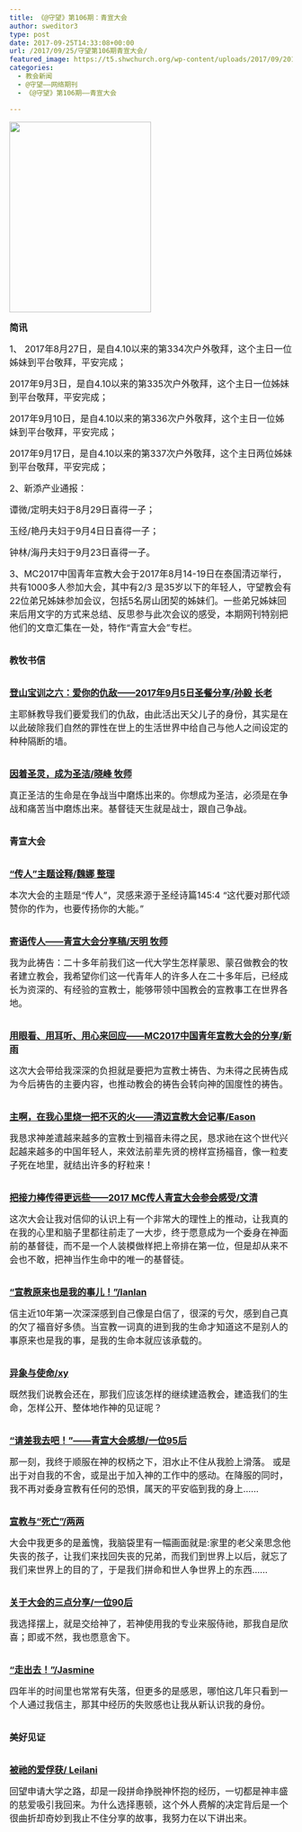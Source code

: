 ```yaml
---
title: 《@守望》第106期：青宣大会
author: sweditor3
type: post
date: 2017-09-25T14:33:08+00:00
url: /2017/09/25/守望第106期青宣大会/
featured_image: https://t5.shwchurch.org/wp-content/uploads/2017/09/201709270-556x288.jpg
categories:
  - 教会新闻
  - @守望——网络期刊
  - 《@守望》第106期——青宣大会

---
```

<img class="aligncenter wp-image-15973" src="http://t5.shwchurch.org/wp-content/uploads/2017/09/20170927.jpg" alt="" width="252" height="339" />

<span style="font-size: 12pt;"><strong>简讯</strong></span>

<span style="font-size: 12pt;">1、 2017年8月27日，是自4.10以来的第334次户外敬拜，这个主日一位姊妹到平台敬拜，平安完成；</span>
  
 <span style="font-size: 12pt;">2017年9月3日，是自4.10以来的第335次户外敬拜，这个主日一位姊妹到平台敬拜，平安完成；</span>
  
 <span style="font-size: 12pt;">2017年9月10日，是自4.10以来的第336次户外敬拜，这个主日一位姊妹到平台敬拜，平安完成；</span>
  
 <span style="font-size: 12pt;">2017年9月17日，是自4.10以来的第337次户外敬拜，这个主日两位姊妹到平台敬拜，平安完成；</span>

<span style="font-size: 12pt;">2、新添产业通报：</span>
  
 <span style="font-size: 12pt;">谭微/定明夫妇于8月29日喜得一子；</span>
  
 <span style="font-size: 12pt;">玉经/艳丹夫妇于9月4日日喜得一子；</span>
  
 <span style="font-size: 12pt;">钟林/海丹夫妇于9月23日喜得一子。</span>

<span style="font-size: 12pt;">3、MC2017中国青年宣教大会于2017年8月14-19日在泰国清迈举行，共有1000多人参加大会，其中有2/3 是35岁以下的年轻人，守望教会有22位弟兄姊妹参加会议，包括5名房山团契的姊妹们。一些弟兄姊妹回来后用文字的方式来总结、反思参与此次会议的感受，本期网刊特别把他们的文章汇集在一处，特作“青宣大会”专栏。</span>

<span style="font-size: 12pt;"><strong><br /> 教牧书信</strong></span>

<span style="font-size: 12pt;"><a href="/2017/09/25/登山宝训讲道之六爱你们的仇敌/"><strong><br /> 登山宝训之六：爱你的仇敌——2017年9月5日圣餐分享/孙毅 长老</strong></a></span>

<span style="font-size: 12pt;">主耶稣教导我们要爱我们的仇敌，由此活出天父儿子的身份，其实是在以此破除我们自然的罪性在世上的生活世界中给自己与他人之间设定的种种隔断的墙。</span>

<span style="font-size: 12pt;"><a href="/2017/09/25/因着圣灵成为圣洁/"><strong><br /> 因着圣灵，成为圣洁/晓峰 牧师</strong></a></span>

<span style="font-size: 12pt;">真正圣洁的生命是在争战当中磨炼出来的。你想成为圣洁，必须是在争战和痛苦当中磨炼出来。基督徒天生就是战士，跟自己争战。</span>

<span style="font-size: 12pt;"><strong><br /> 青宣大会</strong></span>

<span style="font-size: 12pt;"><a href="/2017/09/25/传人heirs主题诠释/"><strong><br /> “传人”主题诠释/魏娜 整理</strong></a></span>

<span style="font-size: 12pt;">本次大会的主题是“传人”，灵感来源于圣经诗篇145:4 “这代要对那代颂赞你的作为，也要传扬你的大能。”</span>

<span style="font-size: 12pt;"><a href="/2017/09/25/寄语传人青宣大会分享稿/"><strong><br /> 寄语传人——青宣大会分享稿/天明 牧师</strong></a></span>

<span style="font-size: 12pt;">我为此祷告：二十多年前我们这一代大学生怎样蒙恩、蒙召做教会的牧者建立教会，我希望你们这一代青年人的许多人在二十多年后，已经成长为资深的、有经验的宣教士，能够带领中国教会的宣教事工在世界各地。</span>

[<span style="font-size: 12pt;"><strong><br /> 用眼看、用耳听、用心来回应——MC2017中国青年宣教大会的分享</strong></span><span style="font-size: 12pt;"><strong>/新雨</strong></span>][1]

<span style="font-size: 12pt;">这次大会带给我深深的负担就是要把为宣教士祷告、为未得之民祷告成为今后祷告的主要内容，也推动教会的祷告会转向神的国度性的祷告。</span>

<span style="font-size: 12pt;"><a href="/2017/09/25/主啊在我心里烧一把不灭的火清迈宣教大会/"><strong><br /> 主啊，在我心里烧一把不灭的火——清迈宣教大会记事/Eason</strong></a></span>

<span style="font-size: 12pt;">我恳求神差遣越来越多的宣教士到福音未得之民，恳求祂在这个世代兴起越来越多的中国年轻人，来效法前辈先贤的榜样宣扬福音，像一粒麦子死在地里，就结出许多的籽粒来！</span>

<span style="font-size: 12pt;"><a href="/2017/09/25/把接力棒传得更远些2017mc传人青宣大会参会感受/"><strong><br /> 把接力棒传得更远些——2017 MC传人青宣大会参会感受/文清</strong></a></span>

<span style="font-size: 12pt;">这次大会让我对信仰的认识上有一个非常大的理性上的推动，让我真的在我的心里和脑子里都往前走了一大步，终于愿意成为一个委身在神面前的基督徒，而不是一个人装模做样把上帝排在第一位，但是却从来不会也不敢，把神当作生命中的唯一的基督徒。</span>

<span style="font-size: 12pt;"><a href="/2017/09/25/宣教原来也是我的事儿/"><strong><br /> “宣教原来也是我的事儿！”/lanlan</strong></a></span>

<span style="font-size: 12pt;">信主近10年第一次深深感到自己像是白信了，很深的亏欠，感到自己真的欠了福音好多债。当宣教一词真的进到我的生命才知道这不是别人的事原来也是我的事，是我的生命本就应该承载的。</span>

<span style="font-size: 12pt;"><a href="/2017/09/25/异象与使命/"><strong><br /> 异象与使命/xy</strong></a></span>

<span style="font-size: 12pt;">既然我们说教会还在，那我们应该怎样的继续建造教会，建造我们的生命，怎样公开、整体地作神的见证呢？</span>

<span style="font-size: 12pt;"><a href="/2017/09/25/请差我去吧青宣大会感想/"><strong><br /> “请差我去吧！”——青宣大会感想/一位95后</strong></a></span>

<span style="font-size: 12pt;">那一刻，我终于顺服在神的权柄之下，泪水止不住从我脸上滑落。 或是出于对自我的不舍，或是出于加入神的工作中的感动。在降服的同时，我不再对委身宣教有任何的恐惧，属天的平安临到我的身上……</span>

<span style="font-size: 12pt;"><a href="/2017/09/25/宣教与死亡/"><strong><br /> 宣教与“死亡”/两两</strong></a></span>

<span style="font-size: 12pt;">大会中我更多的是羞愧，我脑袋里有一幅画面就是:家里的老父亲思念他失丧的孩子，让我们来找回失丧的兄弟，而我们到世界上以后，就忘了我们来世界上的目的了，于是我们拼命和世人争世界上的东西……</span>

<span style="font-size: 12pt;"><a href="/2017/09/25/关于大会的三点分享/"><strong><br /> 关于大会的三点分享/一位90后</strong></a></span>

<span style="font-size: 12pt;">我选择摆上，就是交给神了，若神使用我的专业来服侍祂，那我自是欣喜；即或不然，我也愿意舍下。</span>

<span style="font-size: 12pt;"><a href="/2017/09/25/走出去/"><strong><br /> “走出去！”/Jasmine</strong></a></span>

<span style="font-size: 12pt;">四年半的时间里也常常有失落，但更多的是感恩，哪怕这几年只看到一个人通过我信主，那其中经历的失败感也让我从新认识我的身份。</span>

<span style="font-size: 12pt;"><strong><br /> 美好见证</strong></span>

<span style="font-size: 12pt;"><a href="/2017/09/25/15934/"><strong><br /> 被祂的爱俘获/ Leilani</strong></a></span>

<span style="font-size: 12pt;">回望申请大学之路，却是一段拼命挣脱神怀抱的经历，一切都是神丰盛的慈爱吸引我回来。为什么选择惠顿，这个外人费解的决定背后是一个很曲折却奇妙到我止不住分享的故事，我努力在以下讲出来。</span>

&nbsp;

&nbsp;

&nbsp;

&nbsp;

 [1]: /2017/09/25/用眼看用耳听用心来回应参加清迈mc2017中国/